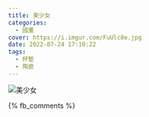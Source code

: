 ```yaml
---
title: 美少女
categories:
  - 國畫
cover: https://i.imgur.com/FuUlc8e.jpg
date: 2022-07-24 17:10:22
tags:
  - 杯墊
  - 陶瓷
---
```


![美少女](https://i.imgur.com/FuUlc8e.jpg)

{% fb_comments %}
